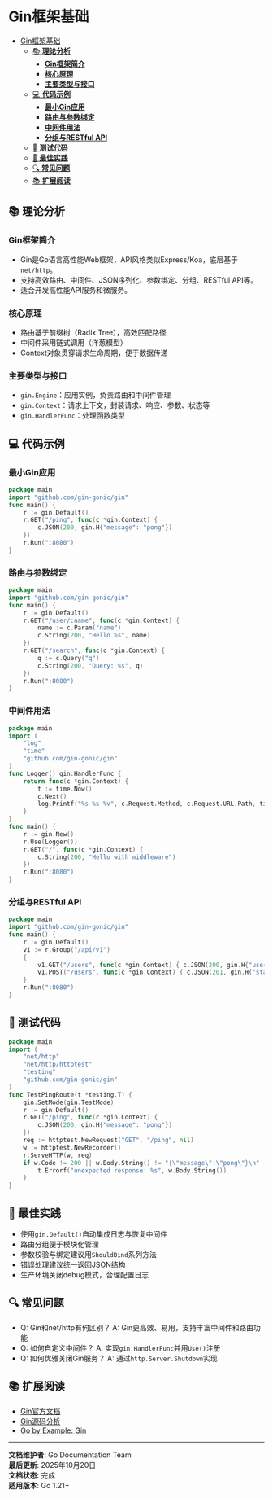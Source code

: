 ﻿# Gin框架基础

<!-- TOC START -->
- [Gin框架基础](#gin框架基础)
  - [📚 **理论分析**](#-理论分析)
    - [**Gin框架简介**](#gin框架简介)
    - [**核心原理**](#核心原理)
    - [**主要类型与接口**](#主要类型与接口)
  - [💻 **代码示例**](#-代码示例)
    - [**最小Gin应用**](#最小gin应用)
    - [**路由与参数绑定**](#路由与参数绑定)
    - [**中间件用法**](#中间件用法)
    - [**分组与RESTful API**](#分组与restful-api)
  - [🧪 **测试代码**](#-测试代码)
  - [🎯 **最佳实践**](#-最佳实践)
  - [🔍 **常见问题**](#-常见问题)
  - [📚 **扩展阅读**](#-扩展阅读)
<!-- TOC END -->

## 📚 **理论分析**

### **Gin框架简介**

- Gin是Go语言高性能Web框架，API风格类似Express/Koa，底层基于`net/http`。
- 支持高效路由、中间件、JSON序列化、参数绑定、分组、RESTful API等。
- 适合开发高性能API服务和微服务。

### **核心原理**

- 路由基于前缀树（Radix Tree），高效匹配路径
- 中间件采用链式调用（洋葱模型）
- Context对象贯穿请求生命周期，便于数据传递

### **主要类型与接口**

- `gin.Engine`：应用实例，负责路由和中间件管理
- `gin.Context`：请求上下文，封装请求、响应、参数、状态等
- `gin.HandlerFunc`：处理函数类型

## 💻 **代码示例**

### **最小Gin应用**

```go
package main
import "github.com/gin-gonic/gin"
func main() {
    r := gin.Default()
    r.GET("/ping", func(c *gin.Context) {
        c.JSON(200, gin.H{"message": "pong"})
    })
    r.Run(":8080")
}

```

### **路由与参数绑定**

```go
package main
import "github.com/gin-gonic/gin"
func main() {
    r := gin.Default()
    r.GET("/user/:name", func(c *gin.Context) {
        name := c.Param("name")
        c.String(200, "Hello %s", name)
    })
    r.GET("/search", func(c *gin.Context) {
        q := c.Query("q")
        c.String(200, "Query: %s", q)
    })
    r.Run(":8080")
}

```

### **中间件用法**

```go
package main
import (
    "log"
    "time"
    "github.com/gin-gonic/gin"
)
func Logger() gin.HandlerFunc {
    return func(c *gin.Context) {
        t := time.Now()
        c.Next()
        log.Printf("%s %s %v", c.Request.Method, c.Request.URL.Path, time.Since(t))
    }
}
func main() {
    r := gin.New()
    r.Use(Logger())
    r.GET("/", func(c *gin.Context) {
        c.String(200, "Hello with middleware")
    })
    r.Run(":8080")
}

```

### **分组与RESTful API**

```go
package main
import "github.com/gin-gonic/gin"
func main() {
    r := gin.Default()
    v1 := r.Group("/api/v1")
    {
        v1.GET("/users", func(c *gin.Context) { c.JSON(200, gin.H{"users": []string{"Alice", "Bob"}}) })
        v1.POST("/users", func(c *gin.Context) { c.JSON(201, gin.H{"status": "created"}) })
    }
    r.Run(":8080")
}

```

## 🧪 **测试代码**

```go
package main
import (
    "net/http"
    "net/http/httptest"
    "testing"
    "github.com/gin-gonic/gin"
)
func TestPingRoute(t *testing.T) {
    gin.SetMode(gin.TestMode)
    r := gin.Default()
    r.GET("/ping", func(c *gin.Context) {
        c.JSON(200, gin.H{"message": "pong"})
    })
    req := httptest.NewRequest("GET", "/ping", nil)
    w := httptest.NewRecorder()
    r.ServeHTTP(w, req)
    if w.Code != 200 || w.Body.String() != "{\"message\":\"pong\"}\n" {
        t.Errorf("unexpected response: %s", w.Body.String())
    }
}

```

## 🎯 **最佳实践**

- 使用`gin.Default()`自动集成日志与恢复中间件
- 路由分组便于模块化管理
- 参数校验与绑定建议用`ShouldBind`系列方法
- 错误处理建议统一返回JSON结构
- 生产环境关闭debug模式，合理配置日志

## 🔍 **常见问题**

- Q: Gin和net/http有何区别？
  A: Gin更高效、易用，支持丰富中间件和路由功能
- Q: 如何自定义中间件？
  A: 实现`gin.HandlerFunc`并用`Use()`注册
- Q: 如何优雅关闭Gin服务？
  A: 通过`http.Server.Shutdown`实现

## 📚 **扩展阅读**

- [Gin官方文档](https://gin-gonic.com/docs/)
- [Gin源码分析](https://github.com/gin-gonic/gin)
- [Go by Example: Gin](https://gobyexample.com/gin)

---

**文档维护者**: Go Documentation Team  
**最后更新**: 2025年10月20日  
**文档状态**: 完成  
**适用版本**: Go 1.21+

